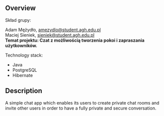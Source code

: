 ## Overview
Skład grupy:

Adam Mężydło, amezydlo@student.agh.edu.pl</br>
Maciej Sieniek, sieniek@student.agh.edu.pl</br>
<b>Temat projektu: Czat z możliwością tworzenia pokoi i zapraszania użytkowników.</b>

Technology stack:
- Java
- PostgreSQL
- Hibernate


## Description
A simple chat app which enables its users to create private chat rooms and invite other users in order to have a fully private and secure conversation.

